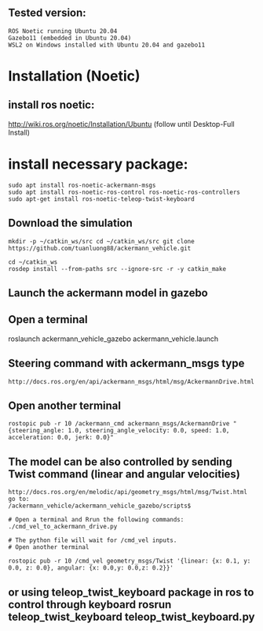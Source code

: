 ## Tested version:

    ROS Noetic running Ubuntu 20.04
    Gazebo11 (embedded in Ubuntu 20.04)
    WSL2 on Windows installed with Ubuntu 20.04 and gazebo11

# Installation (Noetic)
## install ros noetic:

  http://wiki.ros.org/noetic/Installation/Ubuntu (follow until Desktop-Full Install)
# install necessary package:

    sudo apt install ros-noetic-ackermann-msgs 
    sudo apt install ros-noetic-ros-control ros-noetic-ros-controllers 
    sudo apt-get install ros-noetic-teleop-twist-keyboard
    
## Download the simulation

    mkdir -p ~/catkin_ws/src cd ~/catkin_ws/src git clone https://github.com/tuanluong88/ackermann_vehicle.git

    cd ~/catkin_ws 
    rosdep install --from-paths src --ignore-src -r -y catkin_make

## Launch the ackermann model in gazebo
## Open a terminal

   roslaunch ackermann_vehicle_gazebo ackermann_vehicle.launch
  
## Steering command with ackermann_msgs type

    http://docs.ros.org/en/api/ackermann_msgs/html/msg/AckermannDrive.html
    
## Open another terminal

    rostopic pub -r 10 /ackermann_cmd ackermann_msgs/AckermannDrive "{steering_angle: 1.0, steering_angle_velocity: 0.0, speed: 1.0, acceleration: 0.0, jerk: 0.0}"
    
## The model can be also controlled by sending Twist command (linear and angular velocities) 

    http://docs.ros.org/en/melodic/api/geometry_msgs/html/msg/Twist.html
    go to:
    /ackermann_vehicle/ackermann_vehicle_gazebo/scripts$
    
    # Open a terminal and Rrun the following commands:
    ./cmd_vel_to_ackermann_drive.py
    
    # The python file will wait for /cmd_vel inputs.
    # Open another terminal

    rostopic pub -r 10 /cmd_vel geometry_msgs/Twist '{linear: {x: 0.1, y: 0.0, z: 0.0}, angular: {x: 0.0,y: 0.0,z: 0.2}}'

## or using teleop_twist_keyboard package in ros to control through keyboard rosrun teleop_twist_keyboard teleop_twist_keyboard.py
